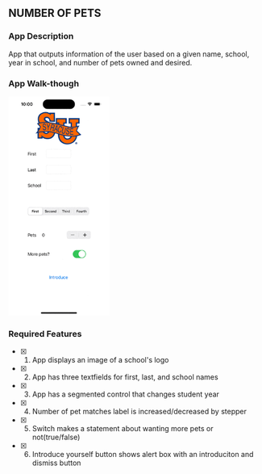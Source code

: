 ## NUMBER OF PETS

### App Description

App that outputs information of the user based on a given name, school, year in school, and number of pets owned and desired.

### App Walk-though

<img src="https://github.com/jotaachm/codepath-prework/blob/main/Simulator%20Screen%20Recording%20-%20iPhone%2014%20Pro%20-%202023-01-25%20at%2010.00.24.gif" width=200><br>

### Required Features

- [X] 1. App displays an image of a school's logo
- [X] 2. App has three textfields for first, last, and school names
- [X] 3. App has a segmented control that changes student year
- [X] 4. Number of pet matches label is increased/decreased by stepper
- [X] 5. Switch makes a statement about wanting more pets or not(true/false) 
- [X] 6. Introduce yourself button shows alert box with an introduciton and dismiss button
